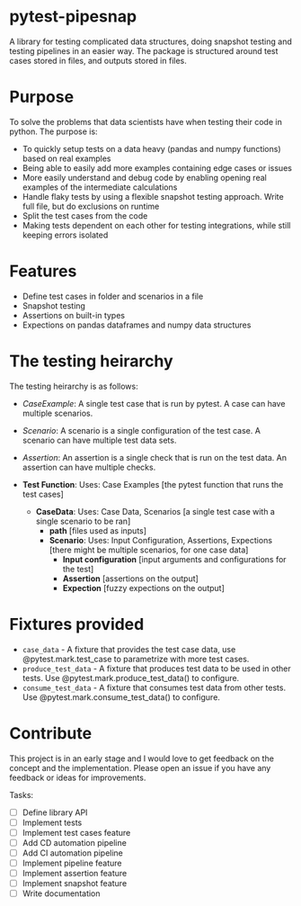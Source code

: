 # pytest-pipesnap
A library for testing complicated data structures, doing snapshot testing and testing pipelines in an easier way. The package is structured around test cases stored in files, and outputs stored in files.


# Purpose
To solve the problems that data scientists have when testing their code in python. The purpose is:

- To quickly setup tests on a data heavy (pandas and numpy functions) based on real examples
- Being able to easily add more examples containing edge cases or issues
- More easily understand and debug code by enabling opening real examples of the intermediate calculations
- Handle flaky tests by using a flexible snapshot testing approach. Write full file, but do exclusions on runtime
- Split the test cases from the code
- Making tests dependent on each other for testing integrations, while still keeping errors isolated 

# Features
- Define test cases in folder and scenarios in a file
- Snapshot testing
- Assertions on built-in types
- Expections on pandas dataframes and numpy data structures

# The testing heirarchy
The testing heirarchy is as follows:
- *CaseExample*: A single test case that is run by pytest. A case can have multiple scenarios.
- *Scenario*: A scenario is a single configuration of the test case. A scenario can have multiple test data sets.
- *Assertion*: An assertion is a single check that is run on the test data. An assertion can have multiple checks.

- **Test Function**: Uses: Case Examples [the pytest function that runs the test cases]
  - **CaseData**: Uses: Case Data, Scenarios [a single test case with a single scenario to be ran]
    - **path** [files used as inputs]
    - **Scenario**: Uses: Input Configuration, Assertions, Expections [there might be multiple scenarios, for one case data]
        - **Input configuration** [input arguments and configurations for the test]
        - **Assertion** [assertions on the output]
        - **Expection** [fuzzy expections on the output]


# Fixtures provided
- `case_data` - A fixture that provides the test case data, use @pytest.mark.test_case to parametrize with more test cases.
- `produce_test_data` - A fixture that produces test data to be used in other tests. Use @pytest.mark.produce_test_data() to configure.
- `consume_test_data` - A fixture that consumes test data from other tests. Use @pytest.mark.consume_test_data() to configure.


# Contribute
This project is in an early stage and I would love to get feedback on the concept and the implementation. Please open an issue if you have any feedback or ideas for improvements.

Tasks:
- [ ] Define library API
- [ ] Implement tests
- [ ] Implement test cases feature
- [ ] Add CD automation pipeline
- [ ] Add CI automation pipeline
- [ ] Implement pipeline feature
- [ ] Implement assertion feature
- [ ] Implement snapshot feature 
- [ ] Write documentation
